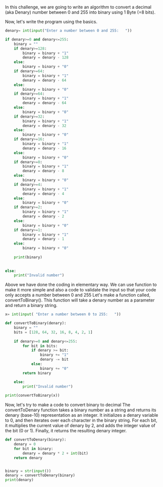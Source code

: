 
In this challenge, we are going to write an algorithm to convert a decimal (aka Denary) number between 0 and 255 into binary using 1 Byte (=8 bits).

Now, let's write the program using the basics.
```python
denary= int(input("Enter a number between 0 and 255:   "))

if denary>=0 and denary<=255:
    binary = ""
    if denary>=128:
        binary = binary + "1"
        denary = denary - 128
    else:
        binary = binary + "0"
    if denary>=64:
        binary = binary + "1"
        denary = denary - 64
    else:
        binary = binary + "0"
    if denary>=64:
        binary = binary + "1"
        denary = denary - 64
    else:
        binary = binary + "0"
    if denary>=32:
        binary = binary + "1"
        denary = denary - 32
    else:
        binary = binary + "0"
    if denary>=16:
        binary = binary + "1"
        denary = denary - 16
    else:
        binary = binary + "0"
    if denary>=8:
        binary = binary + "1"
        denary = denary - 8
    else:
        binary = binary + "0"
    if denary>=4:
        binary = binary + "1"
        denary = denary - 4
    else:
        binary = binary + "0"
    if denary>=2:
        binary = binary + "1"
        denary = denary - 2
    else:
        binary = binary + "0"
    if denary>=1:
        binary = binary + "1"
        denary = denary - 1
    else:
        binary = binary + "0"
    
    print(binary)
    
    
else:
    print("Invalid number")
```

Above we have done the coding in elementary way. We can use function to make it more simple and also a code to validate the input so that your code only accepts a number between 0 and 255
Let's make a function called, convertToBinary(). This function will take a denary number as a parameter and return a binary string. ​




```python
x= int(input( "Enter a number between 0 to 255:   "))

def convertToBinary(denary):
    binary = ""
    bits = [128, 64, 32, 16, 8, 4, 2, 1]
    
    if denary>=0 and denary<=255:
        for bit in bits:
            if denary >= bit:
                binary += "1"
                denary -= bit
            else:
                binary += "0"
        return binary

    else:
        print("Invalid number")
        
print(convertToBinary(x))
```
Now, let's try to make a code to convert binary to decimal
The convertToDenary function takes a binary number as a string and returns its denary (base-10) representation as an integer. It initializes a denary variable to 0, and then iterates over each character in the binary string. For each bit, it multiplies the current value of denary by 2, and adds the integer value of the bit (0 or 1). Finally, it returns the resulting denary integer.
```python
def convertToDenary(binary):
    denary = 0
    for bit in binary:
        denary = denary * 2 + int(bit)
    return denary


binary = str(input())
denary = convertToDenary(binary)
print(denary) 
```
